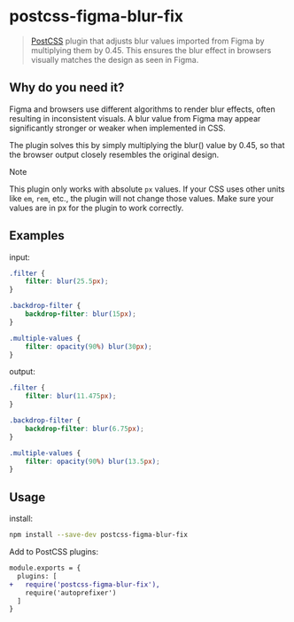 # postcss-figma-blur-fix

> [PostCSS](https://github.com/postcss/postcss) plugin that adjusts blur values imported from Figma by multiplying them by 0.45. This ensures the blur effect in browsers visually matches the design as seen in Figma.

## Why do you need it?

Figma and browsers use different algorithms to render blur effects, often resulting in inconsistent visuals. A blur value from Figma may appear significantly stronger or weaker when implemented in CSS.

The plugin solves this by simply multiplying the blur() value by 0.45, so that the browser output closely resembles the original design.

> [!NOTE]
> This plugin only works with absolute `px` values.
> If your CSS uses other units like `em`, `rem`, etc., the plugin will not change those values. Make sure your values are in px for the plugin to work correctly.

## Examples

input:

```css
.filter {
    filter: blur(25.5px);
}

.backdrop-filter {
    backdrop-filter: blur(15px);
}

.multiple-values {
    filter: opacity(90%) blur(30px);
}
```

output:

```css
.filter {
    filter: blur(11.475px);
}

.backdrop-filter {
    backdrop-filter: blur(6.75px);
}

.multiple-values {
    filter: opacity(90%) blur(13.5px);
}
```

## Usage
install:

```bash
npm install --save-dev postcss-figma-blur-fix
```

Add to PostCSS plugins:

```diff
module.exports = {
  plugins: [
+   require('postcss-figma-blur-fix'),
    require('autoprefixer')
  ]
}
```
